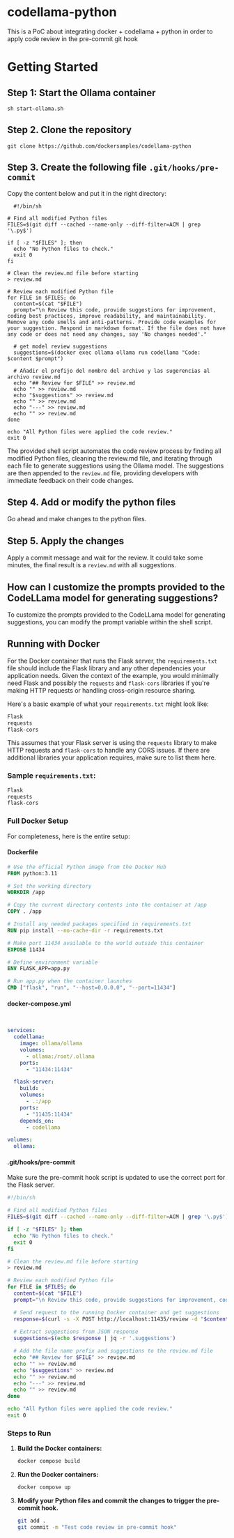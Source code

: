 # codellama-python
This is a PoC about integrating docker + codellama + python in order to apply code review in the pre-commit git hook

# Getting Started

## Step 1: Start the Ollama container

```
sh start-ollama.sh
```

## Step 2. Clone the repository

```
git clone https://github.com/dockersamples/codellama-python
```

## Step 3. Create the following file `.git/hooks/pre-commit`

Copy the content below and put it in the right directory:

```
  #!/bin/sh

# Find all modified Python files
FILES=$(git diff --cached --name-only --diff-filter=ACM | grep '\.py$')

if [ -z "$FILES" ]; then
  echo "No Python files to check."
  exit 0
fi

# Clean the review.md file before starting
> review.md

# Review each modified Python file
for FILE in $FILES; do
  content=$(cat "$FILE")
  prompt="\n Review this code, provide suggestions for improvement, coding best practices, improve readability, and maintainability. Remove any code smells and anti-patterns. Provide code examples for your suggestion. Respond in markdown format. If the file does not have any code or does not need any changes, say 'No changes needed'."
  
  # get model review suggestions
  suggestions=$(docker exec ollama ollama run codellama "Code: $content $prompt")
  
  # Añadir el prefijo del nombre del archivo y las sugerencias al archivo review.md
  echo "## Review for $FILE" >> review.md
  echo "" >> review.md
  echo "$suggestions" >> review.md
  echo "" >> review.md
  echo "---" >> review.md
  echo "" >> review.md
done

echo "All Python files were applied the code review."
exit 0
```

The provided shell script automates the code review process by finding all modified Python files, cleaning the review.md file, and iterating through each file to generate suggestions using the Ollama model. The suggestions are then appended to the `review.md` file, providing developers with immediate feedback on their code changes.



## Step 4. Add or modify the python files

Go ahead and make changes to the python files.


## Step 5. Apply the changes

Apply a commit message and wait for the review. It could take some minutes, the final result is a `review.md` with all suggestions.



## How can I customize the prompts provided to the CodeLLama model for generating suggestions?

To customize the prompts provided to the CodeLLama model for generating suggestions, you can modify the prompt variable within the shell script.




## Running with Docker

For the Docker container that runs the Flask server, the `requirements.txt` file should include the Flask library and any other dependencies your application needs. Given the context of the example, you would minimally need Flask and possibly the `requests` and `flask-cors` libraries if you're making HTTP requests or handling cross-origin resource sharing.

Here's a basic example of what your `requirements.txt` might look like:

```txt
Flask
requests
flask-cors
```

This assumes that your Flask server is using the `requests` library to make HTTP requests and `flask-cors` to handle any CORS issues. If there are additional libraries your application requires, make sure to list them here.

### Sample `requirements.txt`:

```txt
Flask
requests
flask-cors
```

### Full Docker Setup

For completeness, here is the entire setup:

#### Dockerfile

```Dockerfile
# Use the official Python image from the Docker Hub
FROM python:3.11

# Set the working directory
WORKDIR /app

# Copy the current directory contents into the container at /app
COPY . /app

# Install any needed packages specified in requirements.txt
RUN pip install --no-cache-dir -r requirements.txt

# Make port 11434 available to the world outside this container
EXPOSE 11434

# Define environment variable
ENV FLASK_APP=app.py

# Run app.py when the container launches
CMD ["flask", "run", "--host=0.0.0.0", "--port=11434"]
```

#### docker-compose.yml

```yaml


services:
  codellama:
    image: ollama/ollama
    volumes:
      - ollama:/root/.ollama
    ports:
      - "11434:11434"

  flask-server:
    build: .
    volumes:
      - .:/app
    ports:
      - "11435:11434"
    depends_on:
      - codellama

volumes:
  ollama:
```

#### .git/hooks/pre-commit

Make sure the pre-commit hook script is updated to use the correct port for the Flask server.

```sh
#!/bin/sh

# Find all modified Python files
FILES=$(git diff --cached --name-only --diff-filter=ACM | grep '\.py$')

if [ -z "$FILES" ]; then
  echo "No Python files to check."
  exit 0
fi

# Clean the review.md file before starting
> review.md

# Review each modified Python file
for FILE in $FILES; do
  content=$(cat "$FILE")
  prompt="\n Review this code, provide suggestions for improvement, coding best practices, improve readability, and maintainability. Remove any code smells and anti-patterns. Provide code examples for your suggestion. Respond in markdown format. If the file does not have any code or does not need any changes, say 'No changes needed'."

  # Send request to the running Docker container and get suggestions
  response=$(curl -s -X POST http://localhost:11435/review -d "$content")
  
  # Extract suggestions from JSON response
  suggestions=$(echo $response | jq -r '.suggestions')

  # Add the file name prefix and suggestions to the review.md file
  echo "## Review for $FILE" >> review.md
  echo "" >> review.md
  echo "$suggestions" >> review.md
  echo "" >> review.md
  echo "---" >> review.md
  echo "" >> review.md
done

echo "All Python files were applied the code review."
exit 0
```

### Steps to Run

1. **Build the Docker containers:**

    ```sh
    docker compose build
    ```

2. **Run the Docker containers:**

    ```sh
    docker compose up
    ```

3. **Modify your Python files and commit the changes to trigger the pre-commit hook.**

    ```sh
    git add .
    git commit -m "Test code review in pre-commit hook"
    ```
